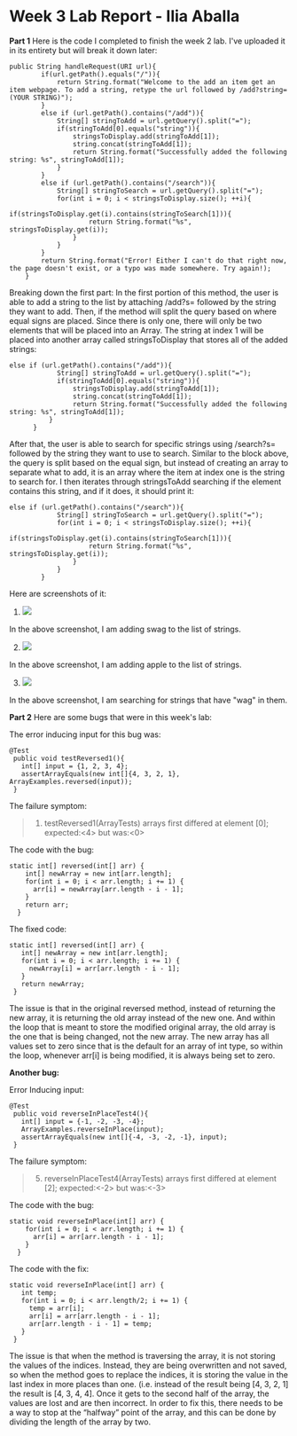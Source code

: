 # Week 3 Lab Report - Ilia Aballa

**Part 1**
Here is the code I completed to finish the week 2 lab. I've uploaded it in its entirety but will break it down later:
```
public String handleRequest(URI url){
        if(url.getPath().equals("/")){
            return String.format("Welcome to the add an item get an item webpage. To add a string, retype the url followed by /add?string=(YOUR STRING)");
        }
        else if (url.getPath().contains("/add")){
            String[] stringToAdd = url.getQuery().split("=");
            if(stringToAdd[0].equals("string")){
                stringsToDisplay.add(stringToAdd[1]);
                string.concat(stringToAdd[1]);
                return String.format("Successfully added the following string: %s", stringToAdd[1]);
            }
        }
        else if (url.getPath().contains("/search")){
            String[] stringToSearch = url.getQuery().split("=");
            for(int i = 0; i < stringsToDisplay.size(); ++i){
                if(stringsToDisplay.get(i).contains(stringToSearch[1])){
                    return String.format("%s", stringsToDisplay.get(i));
                }
            }
        }
        return String.format("Error! Either I can't do that right now, the page doesn't exist, or a typo was made somewhere. Try again!);
    }
```
    
Breaking down the first part:
In the first portion of this method, the user is able to add a string to the list by attaching /add?s= followed by the string they want to add. Then, if the method will split the query based on where equal signs are placed. Since there is only one, there will only be two elements that will be placed into an Array. The string at index 1 will be placed into another array called stringsToDisplay that stores all of the added strings:

```
else if (url.getPath().contains("/add")){
            String[] stringToAdd = url.getQuery().split("=");
            if(stringToAdd[0].equals("string")){
                stringsToDisplay.add(stringToAdd[1]);
                string.concat(stringToAdd[1]);
                return String.format("Successfully added the following string: %s", stringToAdd[1]);
          }
      }
 ```

After that, the user is able to search for specific strings using /search?s= followed by the string they want to use to search.
Similar to the block above, the query is split based on the equal sign, but instead of creating an array to separate what to add, it is an array where the item at index one is the string to search for. I then iterates through stringsToAdd searching if the element contains this string, and if it does, it should print it:

```
else if (url.getPath().contains("/search")){
            String[] stringToSearch = url.getQuery().split("=");
            for(int i = 0; i < stringsToDisplay.size(); ++i){
                if(stringsToDisplay.get(i).contains(stringToSearch[1])){
                    return String.format("%s", stringsToDisplay.get(i));
                }
            }
        }
```
Here are screenshots of it:
1) ![](https://user-images.githubusercontent.com/114435397/195968973-38002100-4386-48d2-a29c-494fc8ce200b.png)

In the above screenshot, I am adding swag to the list of strings.

2) ![](https://user-images.githubusercontent.com/114435397/195968966-7523d471-ac68-4ff9-a6c2-87018221160e.png)

In the above screenshot, I am adding apple to the list of strings. 

3) ![](https://user-images.githubusercontent.com/114435397/195968988-f7075300-8de9-4902-99a4-881b761ee6c2.png)

In the above screenshot, I am searching for strings that have "wag" in them.


**Part 2**
Here are some bugs that were in this week's lab:

The error inducing input for this bug was:
```
@Test
 public void testReversed1(){
   int[] input = {1, 2, 3, 4};
   assertArrayEquals(new int[]{4, 3, 2, 1}, ArrayExamples.reversed(input));
 }
```

The failure symptom:
> 1) testReversed1(ArrayTests)
arrays first differed at element [0]; expected:<4> but was:<0>

The code with the bug:
```
static int[] reversed(int[] arr) {
    int[] newArray = new int[arr.length];
    for(int i = 0; i < arr.length; i += 1) {
      arr[i] = newArray[arr.length - i - 1];
    }
    return arr;
  }
```

The fixed code:
```
static int[] reversed(int[] arr) {
   int[] newArray = new int[arr.length];
   for(int i = 0; i < arr.length; i += 1) {
     newArray[i] = arr[arr.length - i - 1];
   }
   return newArray;
 }
```

The issue is that in the original reversed method, instead of returning the new array, it is returning the old array instead of the new one. And within the loop that is meant to store the modified original array, the old array is the one that is being changed, not the new array. The new array has all values set to zero since that is the default for an array of int type, so within the loop, whenever arr[i] is being modified, it is always being set to zero.

**Another bug:**

Error Inducing input:
```
@Test
 public void reverseInPlaceTest4(){
   int[] input = {-1, -2, -3, -4};
   ArrayExamples.reverseInPlace(input);
   assertArrayEquals(new int[]{-4, -3, -2, -1}, input);
 }
```

The failure symptom:
> 5) reverseInPlaceTest4(ArrayTests)
arrays first differed at element [2]; expected:<-2> but was:<-3>

The code with the bug:
```
static void reverseInPlace(int[] arr) {
    for(int i = 0; i < arr.length; i += 1) {
      arr[i] = arr[arr.length - i - 1];
    }
  }
```

The code with the fix:
```
static void reverseInPlace(int[] arr) {
   int temp;
   for(int i = 0; i < arr.length/2; i += 1) {
     temp = arr[i];
     arr[i] = arr[arr.length - i - 1];
     arr[arr.length - i - 1] = temp;
   }
 }
```

The issue is that when the method is traversing the array, it is not storing the values of the indices. Instead, they are being overwritten and not saved, so when the method goes to replace the indices, it is storing the value in the last index in more places than one. (i.e. instead of the result being [4, 3, 2, 1] the result is [4, 3, 4, 4]. Once it gets to the second half of the array, the values are lost and are then incorrect. In order to fix this, there needs to be a way to stop at the “halfway” point of the array, and this can be done by dividing the length of the array by two. 











